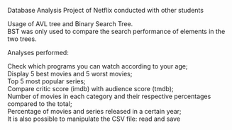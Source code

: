
Database Analysis Project of Netflix conducted with other students  
  
Usage of AVL tree and Binary Search Tree.  
BST was only used to compare the search performance of elements in the two trees.  
  
Analyses performed:  
  
Check which programs you can watch according to your age;  
Display 5 best movies and 5 worst movies;  
Top 5 most popular series;  
Compare critic score (imdb) with audience score (tmdb);  
Number of movies in each category and their respective percentages compared to the total;  
Percentage of movies and series released in a certain year;  
It is also possible to manipulate the CSV file: read and save  
